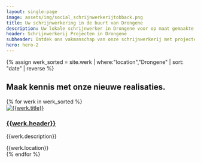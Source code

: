 ```yaml
---
layout: single-page
image: assets/img/social_schrijnwerkerijtobback.png
title: Uw schrijnwerkering in de buurt van Drongene
description: Uw lokale schrijnwerker in Drongene voor op maat gemaakte houten constructies. Kwaliteit en vakmanschap in elk project
header: Schrijnwerkerij Projecten in Drongene
subheader: Ontdek ons vakmanschap van onze schrijnwerkerij met projecten in de regio Drongene.
hero: hero-2
---
```


{% assign werk_sorted = site.werk | where:"location","Drongene" | sort: "date" | reverse %}

<section id="section-regio">
  <div class="container mt-5">
  <div class="row">
      <div class="col-md-12">
        <h2>Maak kennis met onze nieuwe realisaties.</h2>
      </div>
    </div>
    <div class="row">
      {% for werk in werk_sorted %}
        <div class="col-xs-12 col-md-6 col-lg-3 mt-5">
          <div class="card rounded-lg shadow-sm">
            <a href="{{werk.url}}" class="card-link"><img class="card-img-top" src="../{{werk.img_thumb}}" alt="{{werk.title}}"></a>
            <div class="card-body">
              <a href="{{werk.url}}" class="card-link"><h3 class="card-title">{{werk.header}}</h3></a>
              <p class="card-text">{{werk.description}}</p>
              <div><i class="fa-solid fa-location-dot"></i><span class="werk-meta"> {{werk.location}}</span></div>
            </div>
          </div>
        </div>
      {% endfor %}
    </div>
  </div>
</section>
